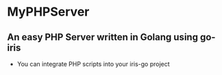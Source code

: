 # MyPHPServer
## An easy PHP Server written in Golang using go-iris


- You can integrate PHP scripts into your iris-go project

